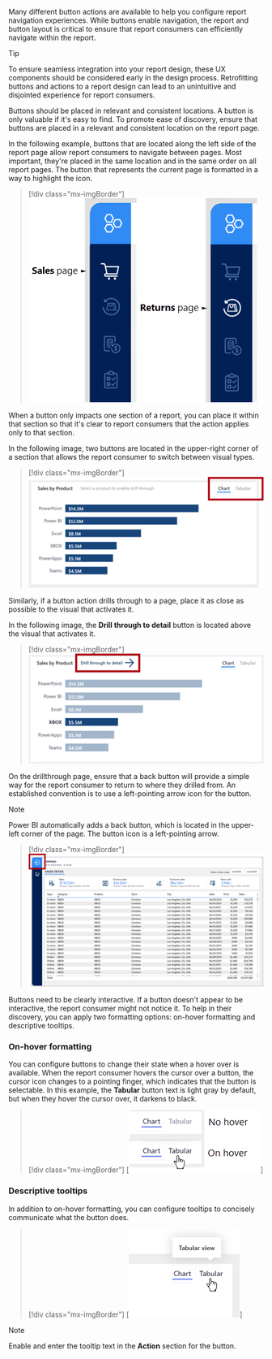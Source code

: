 Many different button actions are available to help you configure report navigation experiences. While buttons enable navigation, the report and button layout is critical to ensure that report consumers can efficiently navigate within the report.

> [!TIP]
> To ensure seamless integration into your report design, these UX components should be considered early in the design process. Retrofitting buttons and actions to a report design can lead to an unintuitive and disjointed experience for report consumers.

Buttons should be placed in relevant and consistent locations. A button is only valuable if it's easy to find. To promote ease of discovery, ensure that buttons are placed in a relevant and consistent location on the report page.

In the following example, buttons that are located along the left side of the report page allow report consumers to navigate between pages. Most important, they're placed in the same location and in the same order on all report pages. The button that represents the current page is formatted in a way to highlight the icon.

> [!div class="mx-imgBorder"]
> [![Image shows page navigation buttons for the Sales and Returns pages. The page icons are highlighted when the page is open.](../media/page-navigation-buttons.png)](../media/page-navigation-buttons.png#lightbox)

When a button only impacts one section of a report, you can place it within that section so that it's clear to report consumers that the action applies only to that section.

In the following image, two buttons are located in the upper-right corner of a section that allows the report consumer to switch between visual types.

> [!div class="mx-imgBorder"]
> [![Image shows a bar chart visual. At the top-right, there are two buttons: Chart and Tabular. The buttons allowing toggling the visual type.](../media/buttons-in-sections.png)](../media/buttons-in-sections.png#lightbox)

Similarly, if a button action drills through to a page, place it as close as possible to the visual that activates it.

In the following image, the **Drill through to detail** button is located above the visual that activates it.

> [!div class="mx-imgBorder"]
> [![Image shows the Drill through to detail button located just above the visual that activates it.](../media/buttons-in-sections-2.png)](../media/buttons-in-sections-2.png#lightbox)

On the drillthrough page, ensure that a back button will provide a simple way for the report consumer to return to where they drilled from. An established convention is to use a left-pointing arrow icon for the button.

> [!NOTE]
> Power BI automatically adds a back button, which is located in the upper-left corner of the page. The button icon is a left-pointing arrow.

> [!div class="mx-imgBorder"]
> [![Image shows a report page with a back button located at the top-left corner. The button is a left-pointing arrow.](../media/drill-through-back-button.png)](../media/drill-through-back-button.png#lightbox)

Buttons need to be clearly interactive. If a button doesn't appear to be interactive, the report consumer might not notice it. To help in their discovery, you can apply two formatting options: on-hover formatting and descriptive tooltips.

### On-hover formatting

You can configure buttons to change their state when a hover over is available. When the report consumer hovers the cursor over a button, the cursor icon changes to a pointing finger, which indicates that the button is selectable. In this example, the **Tabular** button text is light gray by default, but when they hover the cursor over, it darkens to black.

> [!div class="mx-imgBorder"]
> [![Image shows two scenarios. The first scenario shows the \"Tabular\" button without hover, and the button text is light gray. The second scenario shows the \"Tabular\" button on hover, and the button text is black.](../media/on-hover-formatting.png)]

### Descriptive tooltips

In addition to on-hover formatting, you can configure tooltips to concisely communicate what the button does.

> [!div class="mx-imgBorder"]
> [![Image shows the cursor hovering over the \"Tabular\" button. A tooltip that reads \"Tabular view\" is revealed.](../media/descriptive-tooltips.png)]

> [!NOTE]
> Enable and enter the tooltip text in the **Action** section for the button.
